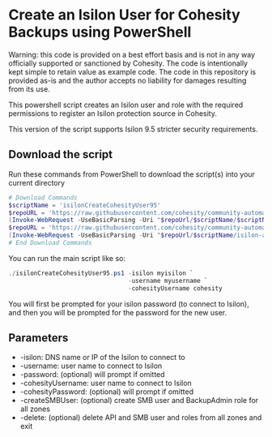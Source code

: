 # Create an Isilon User for Cohesity Backups using PowerShell

Warning: this code is provided on a best effort basis and is not in any way officially supported or sanctioned by Cohesity. The code is intentionally kept simple to retain value as example code. The code in this repository is provided as-is and the author accepts no liability for damages resulting from its use.

This powershell script creates an Isilon user and role with the required permissions to register an Isilon protection source in Cohesity.

This version of the script supports Isilon 9.5 stricter security requirements.

## Download the script

Run these commands from PowerShell to download the script(s) into your current directory

```powershell
# Download Commands
$scriptName = 'isilonCreateCohesityUser95'
$repoURL = 'https://raw.githubusercontent.com/cohesity/community-automation-samples/main/powershell'
(Invoke-WebRequest -UseBasicParsing -Uri "$repoUrl/$scriptName/$scriptName.ps1").content | Out-File "$scriptName.ps1"; (Get-Content "$scriptName.ps1") | Set-Content "$scriptName.ps1"
$repoURL = 'https://raw.githubusercontent.com/cohesity/community-automation-samples/main/powershell'
(Invoke-WebRequest -UseBasicParsing -Uri "$repoUrl/$scriptName/isilon-api.ps1").content | Out-File "isilon-api.ps1"; (Get-Content "isilon-api.ps1") | Set-Content "isilon-api.ps1"
# End Download Commands
```

You can run the main script like so:

```powershell
./isilonCreateCohesityUser95.ps1 -isilon myisilon `
                                 -username myusername `
                                 -cohesityUsername cohesity
```

You will first be prompted for your isilon password (to connect to Isilon), and then you will be prompted for the password for the new user.

## Parameters

* -isilon: DNS name or IP of the Isilon to connect to
* -username: user name to connect to Isilon
* -password: (optional) will prompt if omitted
* -cohesityUsername: user name to connect to Isilon
* -cohesityPassword: (optional) will prompt if omitted
* -createSMBUser: (optional) create SMB user and BackupAdmin role for all zones
* -delete: (optional) delete API and SMB user and roles from all zones and exit
